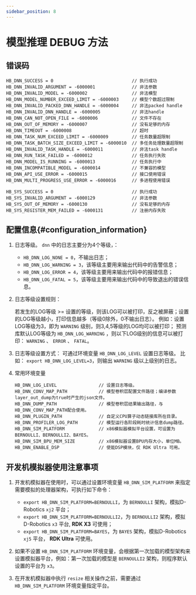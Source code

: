 ```yaml
---
sidebar_position: 8
---
```


# 模型推理 DEBUG 方法

## 错误码

```
HB_DNN_SUCCESS = 0                              // 执行成功
HB_DNN_INVALID_ARGUMENT = -6000001              // 非法参数
HB_DNN_INVALID_MODEL = -6000002                 // 非法模型
HB_DNN_MODEL_NUMBER_EXCEED_LIMIT = -6000003     // 模型个数超过限制
HB_DNN_INVALID_PACKED_DNN_HANDLE = -6000004     // 非法packed handle
HB_DNN_INVALID_DNN_HANDLE = -6000005            // 非法handle
HB_DNN_CAN_NOT_OPEN_FILE = -6000006             // 文件不存在
HB_DNN_OUT_OF_MEMORY = -6000007                 // 没有足够的内存
HB_DNN_TIMEOUT = -6000008                       // 超时
HB_DNN_TASK_NUM_EXCEED_LIMIT = -6000009         // 任务数量超限制
HB_DNN_TASK_BATCH_SIZE_EXCEED_LIMIT = -6000010  // 多任务处理数量超限制
HB_DNN_INVALID_TASK_HANDLE = -6000011           // 非法task handle
HB_DNN_RUN_TASK_FAILED = -6000012               // 任务执行失败
HB_DNN_MODEL_IS_RUNNING = -6000013              // 任务执行中
HB_DNN_INCOMPATIBLE_MODEL = -6000014            // 不兼容的模型
HB_DNN_API_USE_ERROR = -6000015                 // 接口使用错误
HB_DNN_MULTI_PROGRESS_USE_ERROR = -6000016      // 多进程使用错误

HB_SYS_SUCCESS = 0                              // 执行成功
HB_SYS_INVALID_ARGUMENT = -6000129              // 非法参数
HB_SYS_OUT_OF_MEMORY = -6000130                 // 没有足够的内存
HB_SYS_REGISTER_MEM_FAILED = -6000131           // 注册内存失败
```

## 配置信息{#configuration_information}

1. 日志等级。 ``dnn`` 中的日志主要分为4个等级，：

   - ``HB_DNN_LOG_NONE = 0``，不输出日志；
   - ``HB_DNN_LOG_WARNING = 3``，该等级主要用来输出代码中的告警信息；
   - ``HB_DNN_LOG_ERROR = 4``，该等级主要用来输出代码中的报错信息；
   - ``HB_DNN_LOG_FATAL = 5``，该等级主要用来输出代码中的导致退出的错误信息。

2. 日志等级设置规则：

   若发生的LOG等级 >= 设置的等级，则该LOG可以被打印，反之被屏蔽；设置的LOG等级越小，打印信息越多（等级0除外，0不输出日志）。
   例如：设置LOG等级为3，即为 ``WARNING`` 级别，则3,4,5等级的LOG均可以被打印；
   预测库默认LOG等级为 ``HB_DNN_LOG_WARNING`` ，则以下LOG级别的信息可以被打印： 
   ``WARNING`` 、 ``ERROR`` 、 ``FATAL``。

3. 日志等级设置方式：
   可通过环境变量 ``HB_DNN_LOG_LEVEL`` 设置日志等级。
   比如： ``export HB_DNN_LOG_LEVEL=3``，则输出 ``WARNING`` 级以上级别的日志。

4. 常用环境变量

    ```
    HB_DNN_LOG_LEVEL                // 设置日志等级。
    HB_DNN_CONV_MAP_PATH            // 模型卷积层配置文件路径；编译参数layer_out_dump为true时产生的json文件。
    HB_DNN_DUMP_PATH                // 模型卷积层结果输出路径，与HB_DNN_CONV_MAP_PATH配合使用。
    HB_DNN_PLUGIN_PATH              // 自定义CPU算子动态链接库所在目录。
    HB_DNN_PROFILER_LOG_PATH        // 模型运行各阶段耗时统计信息dump路径。
    HB_DNN_SIM_PLATFORM             // x86模拟器模拟平台设置，可设置为BERNOULLI、BERNOULLI2、BAYES。
    HB_DNN_SIM_BPU_MEM_SIZE         // x86模拟器设置BPU内存大小，单位MB。
    HB_DNN_ENABLE_DSP               // 使能DSP模块，仅 RDK Ultra 可用。
    ```

## 开发机模拟器使用注意事项


1. 开发机模拟器在使用时，可以通过设置环境变量 ``HB_DNN_SIM_PLATFORM`` 来指定需要模拟的处理器架构，可执行如下命令：

   - ``export HB_DNN_SIM_PLATFORM=BERNOULLI``，为 ``BERNOULLI`` 架构，模拟D-Robotics  ``xj2`` 平台；
   - ``export HB_DNN_SIM_PLATFORM=BERNOULLI2``，为 ``BERNOULLI2`` 架构，模拟D-Robotics  ``x3`` 平台, **RDK X3** 可使用；
   - ``export HB_DNN_SIM_PLATFORM=BAYES``，为 ``BAYES`` 架构，模拟D-Robotics  ``xj5`` 平台， **RDK Ultra** 可使用。

2. 如果不设置 ``HB_DNN_SIM_PLATFORM`` 环境变量，会根据第一次加载的模型架构来设置模拟器平台，例如：第一次加载的模型是 ``BERNOULLI2`` 架构，则程序默认设置的平台为 ``x3``。

3. 在开发机模拟器中执行 ``resize`` 相关操作之前，需要通过 ``HB_DNN_SIM_PLATFORM`` 环境变量指定平台。
